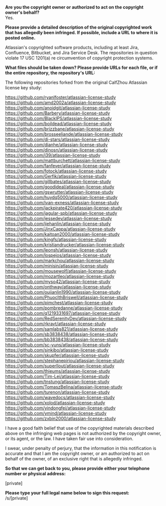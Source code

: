 **Are you the copyright owner or authorized to act on the copyright owner's behalf?**  
Yes.

**Please provide a detailed description of the original copyrighted work that has allegedly been infringed. If possible, include a URL to where it is posted online.**

Atlassian's copyrighted software products, including at least Jira, Confluence, Bitbucket, and Jira Service Desk. The repositories in question violate 17 USC 1201(a) re circumvention of copyright protection systems.

**What files should be taken down? Please provide URLs for each file, or if the entire repository, the repository's URL:**

The following repositories forked from the original CalfZhou Atlassian license key study:  

https://github.com/ryanlfoster/atlassian-license-study  
https://github.com/amd2002a/atlassian-license-study  
https://github.com/anoidgit/atlassian-license-study  
https://github.com/Barbery/atlassian-license-study  
https://github.com/BlackIPS/atlassian-license-study  
https://github.com/boildead/atlassian-license-study  
https://github.com/brizzbane/atlassian-license-study  
https://github.com/brosseeliande/atlassian-license-study  
https://github.com/di-stars/atlassian-license-study  
https://github.com/dianhe/atlassian-license-study  
https://github.com/dinosn/atlassian-license-study  
https://github.com/i39/atlassian-license-study  
https://github.com/mattburchett/atlassian-license-study  
https://github.com/fanfever/atlassian-license-study  
https://github.com/fotock/atlassian-license-study  
https://github.com/Gerfik/atlassian-license-study  
https://github.com/gillbates/atlassian-license-study  
https://github.com/goodideal/atlassian-license-study  
https://github.com/gswrutter/atlassian-license-study  
https://github.com/huydq5000/atlassian-license-study  
https://github.com/ivan-exness/atlassian-license-study  
https://github.com/jackpirate420/atlassian-license-study  
https://github.com/jagular-spb/atlassian-license-study  
https://github.com/jessedev/atlassian-license-study  
https://github.com/jiehanlin/atlassian-license-study  
https://github.com/JinxCappa/atlassian-license-study  
https://github.com/kaitoan2000/atlassian-license-study  
https://github.com/kingfs/atlassian-license-study  
https://github.com/kristiandrucker/atlassian-license-study  
https://github.com/leonsh/atlassian-license-study  
https://github.com/lospejos/atlassian-license-study  
https://github.com/markchou/atlassian-license-study  
https://github.com/minisin/atlassian-license-study  
https://github.com/mousewolf/atlassian-license-study  
https://github.com/mozartleo/atlassian-license-study  
https://github.com/myso42/atlassian-license-study  
https://github.com/onthway/atlassian-license-study  
https://github.com/oujianlin1990/atlassian-license-study  
https://github.com/PhuoclthBriswell/atlassian-license-study  
https://github.com/pimchest/atlassian-license-study  
https://github.com/pombredanne/atlassian-license-study  
https://github.com/q1219331697/atlassian-license-study  
https://github.com/RedSerenityDev/atlassian-license-study  
https://github.com/rkravt/atlassian-license-study  
https://github.com/samlabs821/atlassian-license-study  
https://github.com/sb3838438/atlassian-license-study  
https://github.com/bb3838438/atlassian-license-study  
https://github.com/sc-yuns/atlassian-license-study  
https://github.com/sinkibo/atlassian-license-study  
https://github.com/skupfer/atlassian-license-study  
https://github.com/stephanepiriou/atlassian-license-study  
https://github.com/superllout/atlassian-license-study  
https://github.com/thieums/atlassian-license-study  
https://github.com/Tim-Lei/atlassian-license-study  
https://github.com/tnstung/atlassian-license-study  
https://github.com/TomaszBelina/atlassian-license-study  
https://github.com/turenon/atlassian-license-study  
https://github.com/wavedocs/atlassian-license-study  
https://github.com/xolod/atlassian-license-study  
https://github.com/yindongfei/atlassian-license-study  
https://github.com/ymind/atlassian-license-study  
https://github.com/zxbin2000/atlassian-license-study  

I have a good faith belief that use of the copyrighted materials described above on the infringing web pages is not authorized by the copyright owner, or its agent, or the law. I have taken fair use into consideration.

I swear, under penalty of perjury, that the information in this notification is accurate and that I am the copyright owner, or am authorized to act on behalf of the owner, of an exclusive right that is allegedly infringed.

**So that we can get back to you, please provide either your telephone number or physical address:**

[private]

**Please type your full legal name below to sign this request:**  
/s/[private]
